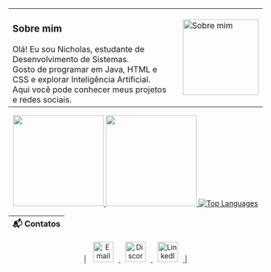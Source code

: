 <div align="center">

<table>
  <tr>
    <!-- Coluna do texto -->
    <td style="vertical-align: middle; padding-right: 20px;">
      <h3>Sobre mim</h3>
      Olá! Eu sou Nicholas, estudante de Desenvolvimento de Sistemas. <br>
      Gosto de programar em Java, HTML e CSS e explorar Inteligência Artificial. <br>
      Aqui você pode conhecer meus projetos e redes sociais.
    </td>
    <td style="vertical-align: middle;">
      <img src="https://user-images.githubusercontent.com/74038190/218265814-3084a4ba-809c-4135-afc0-8685d0f634b3.gif" alt="Sobre mim" width="150" />
    </td>
  </tr>
</table>

</div>



<p align="center">

<!-- GitHub Stats -->
<a href="https://github.com/nick4o4o">
  <img height="180" src="https://github-readme-stats.vercel.app/api?username=nick4o4o&show_icons=true&count_private=true&include_all_commits=true&theme=radical" />
</a>

<!-- GitHub Streak -->
<a href="https://github.com/nick4o4o">
  <img src="https://github-readme-streak-stats.herokuapp.com/?user=nick4o4o&theme=radical&hide_border=false" height="180"/>
</a>

<!-- Top Languages -->
<a href="https://github.com/nick4o4o">
  <img src="https://github-readme-stats.vercel.app/api/top-langs/?username=nick4o4o&layout=donut&theme=radical&langs_count=5" alt="Top Languages" />
</a>

</p>
<div align="center">

| **📬 Contatos** |
|:---------------:|
| 
<a href="https://www.instagram.com/nicky_edo7/">
  <img src="https://user-images.githubusercontent.com/74038190/235294013-a33e5c43-a01c-43f6-b44d-a406d8b4ab75.gif" alt="Email" height="40" style="margin:0 10px;" />
</a>
<a href="https://discord.com/users/1309273749845184564">
  <img src="https://user-images.githubusercontent.com/74038190/235294015-47144047-25ab-417c-af1b-6746820a20ff.gif" alt="Discord" height="40" style="margin:0 10px;" />
</a>
<a href="https://www.linkedin.com/in/nicholas-edo-0a992a2bb/">
  <img src="https://user-images.githubusercontent.com/74038190/235294012-0a55e343-37ad-4b0f-924f-c8431d9d2483.gif" alt="LinkedIn" height="40" style="margin:0 10px;" />
</a>
|

</div>








